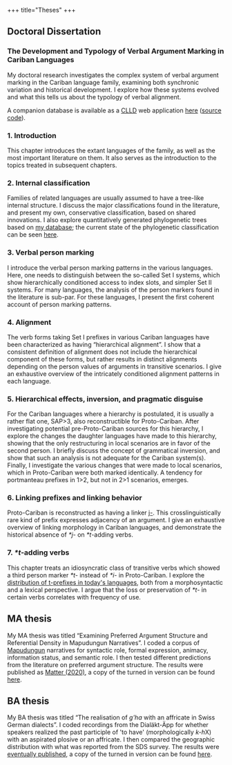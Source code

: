 +++
title="Theses"
+++

## Doctoral Dissertation

### The Development and Typology of Verbal Argument Marking in Cariban Languages

My doctoral research investigates the complex system of verbal argument marking in the Cariban language family, examining both synchronic variation and historical development. I explore how these systems evolved and what this tells us about the typology of verbal alignment.

A companion database is available as a [CLLD](https://clld.org/) web application [here](https://cariban.clld.org/) ([source code](https://github.com/clld/cariban)).

### 1. Introduction
This chapter introduces the extant languages of the family, as well as the most important literature on them.
It also serves as the introduction to the topics treated in subsequent chapters.

### 2. Internal classification

Families of related languages are usually assumed to have a tree-like internal structure.
I discuss the major classifications found in the literature, and present my own, conservative classification, based on shared innovations.
I also explore quantitatively generated phylogenetic trees based on [my database](https://cariban.clld.org); the current state of the phylogenetic classification can be seen [here](https://gitlab.com/florianmatter/cariban_phylo/).

### 3. Verbal person marking

I introduce the verbal person marking patterns in the various languages.
Here, one needs to distinguish between the so-called Set I systems, which show hierarchically conditioned access to index slots, and simpler Set II systems.
For many languages, the analysis of the person markers found in the literature is sub-par.
For these languages, I present the first coherent account of person marking patterns.

### 4. Alignment

The verb forms taking Set I prefixes in various Cariban languages have been characterized as having “hierarchical alignment”.
I show that a consistent definition of alignment does not include the hierarchical component of these forms, but rather results in distinct alignments depending on the person values of arguments in transitive scenarios.
I give an exhaustive overview of the intricately conditioned alignment patterns in each language.

### 5. Hierarchical effects, inversion, and pragmatic disguise

For the Cariban languages where a hierarchy is postulated, it is usually a rather flat one, SAP>3, also reconstructible for Proto-Cariban.
After investigating potential pre-Proto-Cariban sources for this hierarchy, I explore the changes the daughter languages have made to this hierarchy, showing that the only restructuring in local scenarios are in favor of the second person.
I briefly discuss the concept of grammatical inversion, and show that such an analysis is not adequate for the Cariban system(s).
Finally, I investigate the various changes that were made to local scenarios, which in Proto-Cariban were both marked identically.
A tendency for portmanteau prefixes in 1>2, but not in 2>1 scenarios, emerges.

### 6. Linking prefixes and linking behavior

Proto-Cariban is reconstructed as having a linker [j-](https://cariban.clld.org/cognateset/link).
This crosslinguistically rare kind of prefix expresses adjacency of an argument.
I give an exhaustive overview of linking morphology in Cariban languages, and demonstrate the historical absence of *\*j-* on *\*t*-adding verbs.

### 7. *\*t*-adding verbs

This chapter treats an idiosyncratic class of transitive verbs which showed a third person marker *\*t-* instead of *\*i-* in Proto-Cariban.
I explore the [distribution of t-prefixes in today's languages](https://cariban.clld.org/function/t-verb), both from a morphosyntactic and a lexical perspective.
I argue that the loss or preservation of *\*t-* in certain verbs correlates with frequency of use.


## MA thesis
My MA thesis was titled “Examining Preferred Argument Structure and Referential Density in Mapudungun Narratives”.
I coded a corpus of [Mapudungun](https://glottolog.org/resource/languoid/id/mapu1245) narratives for syntactic role, formal expression, animacy, information status, and semantic role.
I then tested different predictions from the literature on preferred argument structure.
The results were published as [Matter (2020)](https://doi.org/10.1086/705754), a copy of the turned in version can be found [here](/pdfs/MA_Matter.pdf).

## BA thesis

My BA thesis was titled “The realisation of *g'ha* with an affricate in Swiss German dialects”.
I coded recordings from the Dialäkt-Äpp for whether speakers realized the past participle of 'to have' (morphologically *k-h*X) with an aspirated plosive or an affricate. 
I then compared the geographic distribution with what was reported from the SDS survey.
The results were [eventually published](/research-output/#interspeech2015), a copy of the turned in version can be found [here](/pdfs/BA_Matter.pdf).
